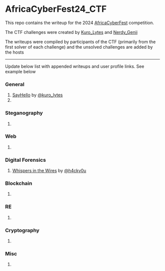 # AfricaCyberFest24_CTF
This repo contains the writeup for the 2024 [AfricaCyberFest](https://twitter.com/AfricaCyberFest) competition.

The CTF challenges were created by [Kuro_Lytes](https://twitter.com/Kuro_Lytes) and [Nerdy_Genii](https://twitter.com/Nerdy_Genii)

The writeups were compiled by participants of the CTF (primarily from the first solver of each challenge) and the unsolved challenges are added by the hosts

---
Update below list with appended writeups and user profile links. See example below

### General 
1. [SayHello](https://github.com/M4xHedRum/AfricaCyberFest24_CTF/blob/main/Writeup/SayHello.md) by [@kuro_lytes](https://twitter.com/kuro_lytes)
2.

### Steganography 
1.

### Web
1.

### Digital Forensics
1. [Whispers in the Wires]() by [@h4cky0u]()

### Blockchain 
1.

### RE
1.

### Cryptography
1.

### Misc
1.
